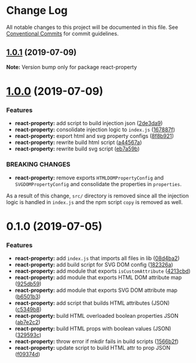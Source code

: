 # Change Log

All notable changes to this project will be documented in this file.
See [Conventional Commits](https://conventionalcommits.org) for commit guidelines.

## [1.0.1](https://github.com/remarkablemark/react-dom-core/compare/react-property@1.0.0...react-property@1.0.1) (2019-07-09)

**Note:** Version bump only for package react-property





# [1.0.0](https://github.com/remarkablemark/react-dom-core/compare/react-property@0.1.0...react-property@1.0.0) (2019-07-09)


### Features

* **react-property:** add script to build injection json ([2de3da9](https://github.com/remarkablemark/react-dom-core/commit/2de3da9))
* **react-property:** consolidate injection logic to `index.js` ([167887f](https://github.com/remarkablemark/react-dom-core/commit/167887f))
* **react-property:** export html and svg property configs ([8f8b921](https://github.com/remarkablemark/react-dom-core/commit/8f8b921))
* **react-property:** rewrite build html script ([a44567a](https://github.com/remarkablemark/react-dom-core/commit/a44567a))
* **react-property:** rewrite build svg script ([eb7a59b](https://github.com/remarkablemark/react-dom-core/commit/eb7a59b))


### BREAKING CHANGES

* **react-property:** remove exports `HTMLDOMPropertyConfig` and
`SVGDOMPropertyConfig` and consolidate the properties in
`properties`.

As a result of this change, `src/` directory is removed since all
the injection logic is handled in `index.js` and the npm script
`copy` is removed as well.





# 0.1.0 (2019-07-05)


### Features

* **react-property:** add `index.js` that imports all files in lib ([08d4ba2](https://github.com/remarkablemark/react-dom-core/commit/08d4ba2))
* **react-property:** add build script for SVG DOM config ([182326a](https://github.com/remarkablemark/react-dom-core/commit/182326a))
* **react-property:** add module that exports `isCustomAttribute` ([4213cbd](https://github.com/remarkablemark/react-dom-core/commit/4213cbd))
* **react-property:** add module that exports HTML DOM attribute map ([925db59](https://github.com/remarkablemark/react-dom-core/commit/925db59))
* **react-property:** add module that exports SVG DOM attribute map ([b6501b3](https://github.com/remarkablemark/react-dom-core/commit/b6501b3))
* **react-property:** add script that builds HTML attributes (JSON) ([c5349b8](https://github.com/remarkablemark/react-dom-core/commit/c5349b8))
* **react-property:** build HTML overloaded boolean properties JSON ([ab7e2c2](https://github.com/remarkablemark/react-dom-core/commit/ab7e2c2))
* **react-property:** build HTML props with boolean values (JSON) ([329593c](https://github.com/remarkablemark/react-dom-core/commit/329593c))
* **react-property:** throw error if mkdir fails in build scripts ([1566b2f](https://github.com/remarkablemark/react-dom-core/commit/1566b2f))
* **react-property:** update script to build HTML attr to prop JSON ([f09374d](https://github.com/remarkablemark/react-dom-core/commit/f09374d))
